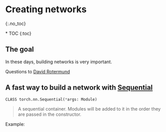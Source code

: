 # Creating networks 
{:.no_toc}

<nav markdown="1" class="toc-class">
* TOC
{:toc}
</nav>

## The goal

In these days, building networks is very important. 

Questions to [David Rotermund](mailto:davrot@uni-bremen.de)


## A fast way to build a network with [Sequential](https://pytorch.org/docs/stable/generated/torch.nn.Sequential.html#torch.nn.Sequential) 

```python
CLASS torch.nn.Sequential(*args: Module)
```

> A sequential container. Modules will be added to it in the order they are passed in the constructor.


Example: 

```python

```

